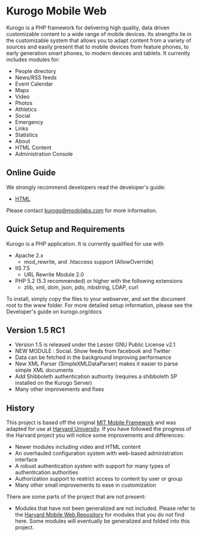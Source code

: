 # Kurogo Mobile Web

Kurogo is a PHP framework for delivering high quality, data driven customizable content to a wide
range of mobile devices. Its strengths lie in the customizable system that allows you to adapt
content from a variety of sources and easily present that to mobile devices from feature phones,
to early generation smart phones, to modern devices and tablets. It currently includes modules for:

* People directory
* News/RSS feeds
* Event Calendar
* Maps
* Video
* Photos
* Athletics
* Social
* Emergency
* Links
* Statistics
* About
* HTML Content
* Administration Console

## Online Guide

We strongly recommend developers read the developer's guide:

* [HTML](http://kurogo.org/docs/mw/)

Please contact kurogo@modolabs.com for more information.

## Quick Setup and Requirements

Kurogo is a PHP application. It is currently qualified for use with

* Apache 2.x
    * mod_rewrite, and .htaccess support (AllowOverride)
* IIS 7.5
   * URL Rewrite Module 2.0
* PHP 5.2 (5.3 recommended) or higher with the following extensions
    * zlib, xml, dom, json, pdo, mbstring, LDAP, curl

To install, simply copy the files to your webserver, and set the document root to the www
folder. For more detailed setup information, please see the Developer's guide on kurogo.org/docs

## Version 1.5 RC1

* Version 1.5 is released under the Lesser GNU Public License v2.1
* NEW MODULE : Social. Show feeds from facebook and Twitter
* Data can be fetched in the background improving performance
* New XML Parser (SimpleXMLDataParser) makes it easier to parse simple XML documents
* Add Shibboleth authentication authority (requires a shibboleth SP installed on the Kurogo Server)
* Many other improvements and fixes

## History

This project is based off the original [MIT Mobile Framework](https://github.com/MIT-Mobile/MIT-Mobile-Web) and was adapted for use at [Harvard University](https://github.com/modolabs/Harvard-Mobile-Web).
If you have followed the progress of the Harvard project you will notice some improvements and differences:

* Newer modules including video and HTML content
* An overhauled configuration system with web-based administration interface
* A robust authentication system with support for many types of authentication authorities
* Authorization support to restrict access to content by user or group
* Many other small improvements to ease in customization

There are some parts of the project that are not present:

* Modules that have not been generalized are not included. Please refer to the [Harvard Mobile Web Repository](https://github.com/modolabs/Harvard-Mobile-Web) for modules that you do not find here. Some modules will eventually be generalized and folded into this project.

